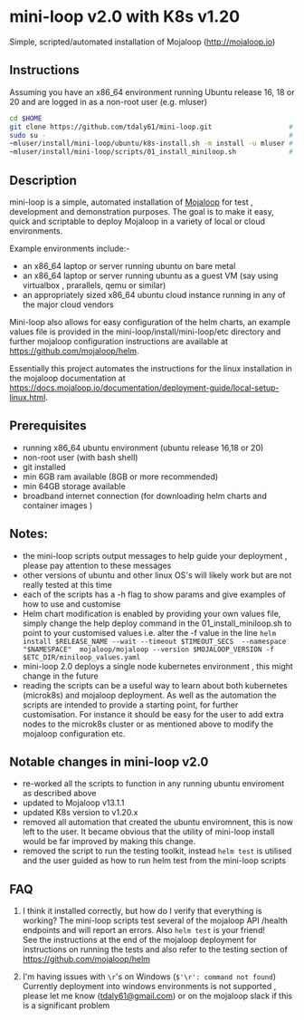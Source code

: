 # mini-loop v2.0 with K8s v1.20
Simple, scripted/automated installation of Mojaloop (http://mojaloop.io) 

## Instructions
Assuming you have an x86_64 environment running Ubuntu release 16, 18 or 20 and are logged in as a non-root user (e.g. mluser)
```bash
cd $HOME
git clone https://github.com/tdaly61/mini-loop.git                   # clone the mini-loop scripts into the mluser home directory
sudo su -                                                            # su to root alternatively login in as root 
~mluser/install/mini-loop/ubuntu/k8s-install.sh -m install -u mluser # this will install and configure microk8s kubernetes and prepare for mojaloop deployment
~mluser/install/mini-loop/scripts/01_install_miniloop.sh             # this will delploy and configure the mojaloop helm chart 
```

## Description 

mini-loop is a simple, automated installation of [Mojaloop](https://mojaloop.io) for test , development and demonstration purposes. The goal is to make it easy, quick and scriptable to deploy Mojaloop in 
a variety of local or cloud environments. 

Example environments include:-
- an x86_64 laptop or server running ubuntu on bare metal 
- an x86_64 laptop or server running ubuntu as a guest VM (say using virtualbox , prarallels, qemu or similar) 
- an appropriately sized x86_64 ubuntu cloud instance running in any of the major cloud vendors

Mini-loop also allows for easy configuration of the helm charts, an example values file is provided in the mini-loop/install/mini-loop/etc directory and further mojaloop configuration 
instructions are available at https://github.com/mojaloop/helm. 
 
Essentially this project automates the instructions for the linux installation in the mojaloop documentation at https://docs.mojaloop.io/documentation/deployment-guide/local-setup-linux.html. 

## Prerequisites 
- running x86_64 ubuntu environment (ubuntu release 16,18 or 20)
- non-root user (with bash shell)
- git installed   
- min 6GB ram available  (8GB or more recommended) 
- min 64GB storage available
- broadband internet connection (for downloading helm charts and container images )


## Notes:
- the mini-loop scripts output messages to help guide your deployment , please pay attention to these messages
- other versions of ubuntu and other linux OS's will likely work but are not really tested at this time
- each of the scripts has a -h flag to show params and give examples of how to use and customise
- Helm chart modification is enabled by providing your own values file, simply change the help deploy command in the  01_install_miniloop.sh to point to your customised values i.e. alter 
  the -f value in the line `helm install $RELEASE_NAME --wait --timeout $TIMEOUT_SECS  --namespace "$NAMESPACE"  mojaloop/mojaloop --version $MOJALOOP_VERSION -f $ETC_DIR/miniloop_values.yaml `
- mini-loop 2.0 deploys a single node kubernetes environment , this might change in the future
- reading the scripts can be a useful way to learn about both kubernetes (microk8s) and mojaloop deployment. As well as the automation the scripts are intended to provide a starting point, for further customisation. 
  For instance it should be easy for the user to add extra nodes to the microk8s cluster or as mentioned above to modify the mojaloop configuration etc. 

## Notable changes in mini-loop v2.0
- re-worked all the scripts to function in any running ubuntu enviroment as described above
- updated to Mojaloop v13.1.1
- updated K8s version to v1.20.x
- removed all automation that created the ubuntu enviromnent, this is now left to the user. It became obvious that the utility of mini-loop install would be far 
  improved by making this change.
- removed the script to run the testing toolkit, instead `helm test` is utilised and the user guided as how to run helm test from the mini-loop scripts

## FAQ

1. I think it installed correctly, but how do I verify that everything is working?
   The mini-loop scripts test several of the mojaloop API /health endpoints and will report an errors.  Also `helm test` is your friend!  
   See the instructions at the end of the mojaloop deployment for instructions on running the tests and also refer to the testing section of 
   https://github.com/mojaloop/helm 


2. I'm having issues with `\r`'s on Windows (`$'\r': command not found`)
   Currently deployment into windows environments is not supported , please let me know (tdaly61@gmail.com) or on the mojaloop slack if this is a significant problem